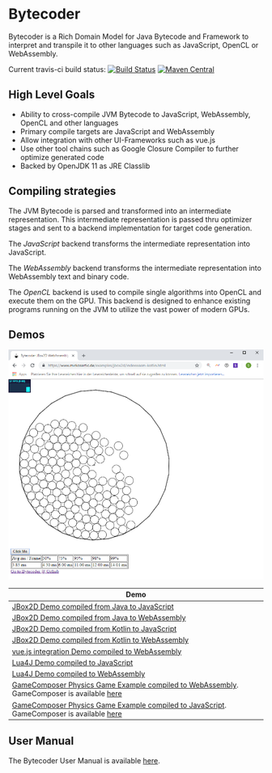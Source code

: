 # Bytecoder

Bytecoder is a Rich Domain Model for Java Bytecode and Framework to interpret and transpile it to other 
languages such as JavaScript, OpenCL or WebAssembly.

Current travis-ci build status: [![Build Status](https://travis-ci.org/mirkosertic/Bytecoder.svg?branch=master)](https://travis-ci.org/mirkosertic/Bytecoder) [![Maven Central](https://maven-badges.herokuapp.com/maven-central/de.mirkosertic.bytecoder/bytecoder-parent/badge.svg)](https://maven-badges.herokuapp.com/maven-central/de.mirkosertic.bytecoder/bytecoder-parent/badge.svg)

## High Level Goals

* Ability to cross-compile JVM Bytecode to JavaScript, WebAssembly, OpenCL and other languages
* Primary compile targets are JavaScript and WebAssembly
* Allow integration with other UI-Frameworks such as vue.js
* Use other tool chains such as Google Closure Compiler to further optimize generated code
* Backed by OpenJDK 11 as JRE Classlib

## Compiling strategies

The JVM Bytecode is parsed and transformed into an intermediate representation. This intermediate representation is passed thru 
optimizer stages and sent to a backend implementation for target code generation.

The *JavaScript* backend transforms the intermediate representation into JavaScript.

The *WebAssembly* backend transforms the intermediate representation into WebAssembly text and binary code.

The *OpenCL* backend is used to compile single algorithms into OpenCL and execute them on the GPU. This backend is designed to enhance
existing programs running on the JVM to utilize the vast power of modern GPUs.

## Demos

![Demo screenshot](manual/docassets/jbox2ddemo.png)

 Demo                                            |                                   
-------------------------------------------------|
 [JBox2D Demo compiled from Java to JavaScript](https://www.mirkosertic.de/examples/jbox2d/index.html)    |  
 [JBox2D Demo compiled from Java to WebAssembly](https://www.mirkosertic.de/examples/jbox2d/indexwasm.html)   |
 [JBox2D Demo compiled from Kotlin to JavaScript](https://www.mirkosertic.de/examples/jbox2d/index-kotlin.html)  |  
 [JBox2D Demo compiled from Kotlin to WebAssembly](https://www.mirkosertic.de/examples/jbox2d/indexwasm-kotlin.html) |
 [vue.js integration Demo compiled to WebAssembly](https://www.mirkosertic.de/examples/jbox2d/vuewasm.html) |
 [Lua4J Demo compiled to JavaScript](https://www.mirkosertic.de/examples/jbox2d/luajs.html) |
 [Lua4J Demo compiled to WebAssembly](https://www.mirkosertic.de/examples/jbox2d/luawasm.html) |
 [GameComposer Physics Game Example compiled to WebAssembly](https://www.mirkosertic.de/examples/gameengine/index.html). GameComposer is available [here](https://github.com/mirkosertic/GameComposer)|
 [GameComposer Physics Game Example compiled to JavaScript](https://www.mirkosertic.de/examples/gameengine/indexjs.html). GameComposer is available [here](https://github.com/mirkosertic/GameComposer) |

## User Manual

The Bytecoder User Manual is available [here](manual/README.md).